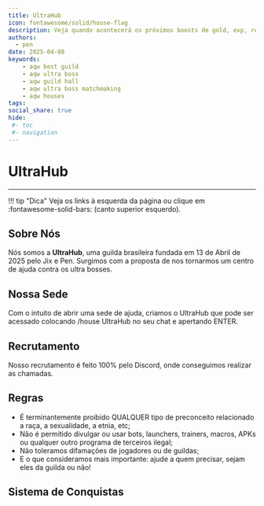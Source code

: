 ```yaml
---
title: UltraHub
icon: fontawesome/solid/house-flag
description: Veja quando acontecerá os próximos boosts de gold, exp, rep, no Adventure Quest Worlds.
authors:
  - pen
date: 2025-04-08
keywords:
    - aqw best guild
    - aqw ultra boss 
    - aqw guild hall
    - aqw ultra boss matchmaking
    - aqw houses
tags:
social_share: true
hide:
 #- toc
 #- navigation
---
```

# UltraHub
---
!!! tip "Dica"
    Veja os links à esquerda da página ou clique em :fontawesome-solid-bars: (canto superior esquerdo).

## Sobre Nós
Nós somos a **UltraHub**, uma guilda brasileira fundada em 13 de Abril de 2025 pelo Jix e Pen. Surgimos com a proposta de nos tornarmos um centro de ajuda contra os ultra bosses.

## Nossa Sede
Com o intuito de abrir uma sede de ajuda, criamos o UltraHub que pode ser acessado colocando /house UltraHub no seu chat e apertando ENTER.

## Recrutamento
Nosso recrutamento é feito 100% pelo Discord, onde conseguimos realizar as chamadas.

## Regras
- É terminantemente proibido QUALQUER tipo de preconceito relacionado a raça, a sexualidade, a etnia, etc;
- Não é permitido divulgar ou usar bots, launchers, trainers, macros, APKs ou qualquer outro programa de terceiros ilegal;
- Não toleramos difamações de jogadores ou de guildas;
- E o que consideramos mais importante: ajude a quem precisar, sejam eles da guilda ou não!

## Sistema de Conquistas

